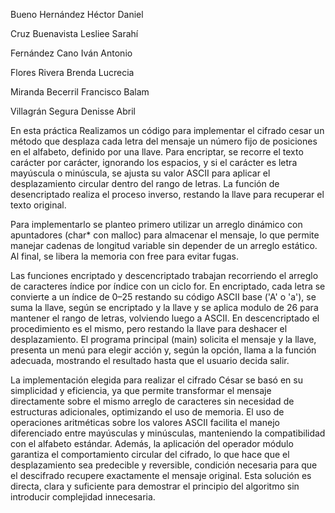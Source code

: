 Bueno Hernández Héctor Daniel

Cruz Buenavista Lesliee Sarahí

Fernández Cano Iván Antonio

Flores Rivera Brenda Lucrecia

Miranda Becerril Francisco Balam

Villagrán Segura Denisse Abril

En esta práctica Realizamos un código para implementar el cifrado cesar un método que desplaza cada letra del mensaje un número fijo de posiciones en el alfabeto, definido por una llave. Para encriptar, se recorre el texto carácter por carácter, ignorando los espacios, y si el carácter es letra mayúscula o minúscula, se ajusta su valor ASCII para aplicar el desplazamiento circular dentro del rango de letras. La función de desencriptado realiza el proceso inverso, restando la llave para recuperar el texto original.

Para implementarlo se planteo primero utilizar un arreglo dinámico con apuntadores (char* con malloc) para almacenar el mensaje, lo que permite manejar cadenas de longitud variable sin depender de un arreglo estático. Al final, se libera la memoria con free para evitar fugas.

Las funciones encriptado y descencriptado trabajan recorriendo el arreglo de caracteres índice por índice con un ciclo for. En encriptado, cada letra se convierte a un índice de 0–25 restando su código ASCII base ('A' o 'a'), se suma la llave, según se encriptado y  la llave y se aplica modulo de 26 para mantener el rango de letras, volviendo luego a ASCII. En descencriptado el procedimiento es el mismo, pero restando la llave para deshacer el desplazamiento. El programa principal (main) solicita el mensaje y la llave, presenta un menú para elegir acción y, según la opción, llama a la función adecuada, mostrando el resultado hasta que el usuario decida salir.

La implementación elegida para realizar el cifrado César se basó en su simplicidad y eficiencia, ya que permite transformar el mensaje directamente sobre el mismo arreglo de caracteres sin necesidad de estructuras adicionales, optimizando el uso de memoria. El uso de operaciones aritméticas sobre los valores ASCII facilita el manejo diferenciado entre mayúsculas y minúsculas, manteniendo la compatibilidad con el alfabeto estándar. Además, la aplicación del operador módulo garantiza el comportamiento circular del cifrado, lo que hace que el desplazamiento sea predecible y reversible, condición necesaria para que el descifrado recupere exactamente el mensaje original. Esta solución es directa, clara y suficiente para demostrar el principio del algoritmo sin introducir complejidad innecesaria.

